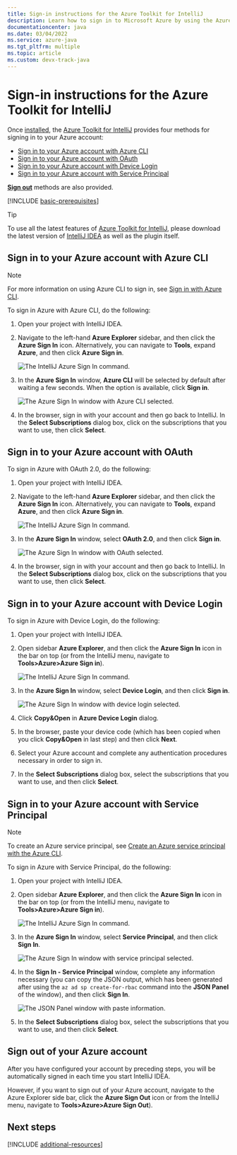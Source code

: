 ```yaml
---
title: Sign-in instructions for the Azure Toolkit for IntelliJ
description: Learn how to sign in to Microsoft Azure by using the Azure Toolkit for IntelliJ.
documentationcenter: java
ms.date: 03/04/2022
ms.service: azure-java
ms.tgt_pltfrm: multiple
ms.topic: article
ms.custom: devx-track-java
---
```


# Sign-in instructions for the Azure Toolkit for IntelliJ

Once [installed](https://www.jetbrains.com/help/idea/managing-plugins.html), the [Azure Toolkit for IntelliJ](https://plugins.jetbrains.com/plugin/8053) provides four methods for signing in to your Azure account:

- [Sign in to your Azure account with Azure CLI](#sign-in-to-your-azure-account-with-azure-cli)
- [Sign in to your Azure account with OAuth](#sign-in-to-your-azure-account-with-oauth)
- [Sign in to your Azure account with Device Login](#sign-in-to-your-azure-account-with-device-login)
- [Sign in to your Azure account with Service Principal](#sign-in-to-your-azure-account-with-service-principal)

[**Sign out**](#sign-out-of-your-azure-account) methods are also provided.

[!INCLUDE [basic-prerequisites](includes/basic-prerequisites.md)]

> [!TIP]
> To use all the latest features of [Azure Toolkit for IntelliJ](https://plugins.jetbrains.com/plugin/8053), please download the latest version of [IntelliJ IDEA](https://www.jetbrains.com/idea/download/) as well as the plugin itself.

## Sign in to your Azure account with Azure CLI

> [!NOTE]
> For more information on using Azure CLI to sign in, see [Sign in with Azure CLI](/cli/azure/authenticate-azure-cli).

To sign in Azure with Azure CLI, do the following:

1. Open your project with IntelliJ IDEA.

1. Navigate to the left-hand **Azure Explorer** sidebar, and then click the **Azure Sign In** icon. Alternatively, you can navigate to **Tools**, expand **Azure**, and then click **Azure Sign in**.

   ![The IntelliJ Azure Sign In command.][I01]

1. In the **Azure Sign In** window, **Azure CLI** will be selected by default after waiting a few seconds. When the option is available, click **Sign in**.

   ![The Azure Sign In window with Azure CLI selected.][A01]

1. In the browser, sign in with your account and then go back to IntelliJ. In the **Select Subscriptions** dialog box, click on the subscriptions that you want to use, then click **Select**.

## Sign in to your Azure account with OAuth

To sign in Azure with OAuth 2.0, do the following:

1. Open your project with IntelliJ IDEA.

1. Navigate to the left-hand **Azure Explorer** sidebar, and then click the **Azure Sign In** icon. Alternatively, you can navigate to **Tools**, expand **Azure**, and then click **Azure Sign in**.

   ![The IntelliJ Azure Sign In command.][I01]

1. In the **Azure Sign In** window, select **OAuth 2.0**, and then click **Sign in**.

   ![The Azure Sign In window with OAuth selected.][O01]

1. In the browser, sign in with your account and then go back to IntelliJ. In the **Select Subscriptions** dialog box, click on the subscriptions that you want to use, then click **Select**.

## Sign in to your Azure account with Device Login

To sign in Azure with Device Login, do the following:

1. Open your project with IntelliJ IDEA.

1. Open sidebar **Azure Explorer**, and then click the **Azure Sign In** icon in the bar on top (or from the IntelliJ menu, navigate to **Tools>Azure>Azure Sign in**).

   ![The IntelliJ Azure Sign In command.][I01]

1. In the **Azure Sign In** window, select **Device Login**, and then click **Sign in**.

   ![The Azure Sign In window with device login selected.][I02]

1. Click **Copy&Open** in **Azure Device Login** dialog.

1. In the browser, paste your device code (which has been copied when you click **Copy&Open** in last step) and then click **Next**.

1. Select your Azure account and complete any authentication procedures necessary in order to sign in.

1. In the **Select Subscriptions** dialog box, select the subscriptions that you want to use, and then click **Select**.

## Sign in to your Azure account with Service Principal

> [!NOTE]
> To create an Azure service principal, see [Create an Azure service principal with the Azure CLI](/cli/azure/create-an-azure-service-principal-azure-cli).

To sign in Azure with Service Principal, do the following:

1. Open your project with IntelliJ IDEA.

1. Open sidebar **Azure Explorer**, and then click the **Azure Sign In** icon in the bar on top (or from the IntelliJ menu, navigate to **Tools>Azure>Azure Sign in**).

   ![The IntelliJ Azure Sign In command.][I01]

1. In the **Azure Sign In** window, select **Service Principal**, and then click **Sign In**.

   ![The Azure Sign In window with service principal selected.][A03]

1. In the **Sign In - Service Principal** window, complete any information necessary (you can copy the JSON output, which has been generated after using the `az ad sp create-for-rbac` command into the **JSON Panel** of the window), and then click **Sign In**.

   ![The JSON Panel window with paste information.][S01]

1. In the **Select Subscriptions** dialog box, select the subscriptions that you want to use, and then click **Select**.

## Sign out of your Azure account

After you have configured your account by preceding steps, you will be automatically signed in each time you start IntelliJ IDEA.

However, if you want to sign out of your Azure account, navigate to the Azure Explorer side bar, click the **Azure Sign Out** icon or from the IntelliJ menu, navigate to **Tools>Azure>Azure Sign Out**).

## Next steps

[!INCLUDE [additional-resources](includes/additional-resources.md)]

<!-- URL List -->

<!-- IMG List -->

[I01]: media/sign-in-instructions/I01.png
[I02]: media/sign-in-instructions/I02.png
[O01]: media/sign-in-instructions/O01.png
[A01]: media/sign-in-instructions/A01.png
[A03]: media/sign-in-instructions/A03.png
[S01]: media/sign-in-instructions/S01.png
